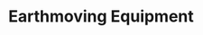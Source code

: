 ---
layout: child_layout/cargo_categories_category_item
title: Earthmoving Equipment
permalink: /cargo-categories/heavy-haulage/earthmoving-equipment/
hero: /assets/img/content/hero/fullsize/earthmoving-equipment.jpg
side_nav_id: 3
hero_classes: is-fullscreen
content_type: cargo_item
---